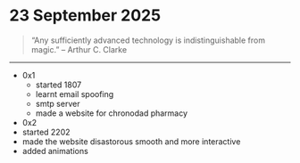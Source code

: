 # 23 September 2025

> “Any sufficiently advanced technology is indistinguishable from magic.” – Arthur C. Clarke

---

- 0x1 
  - started 1807
  - learnt email spoofing 
  - smtp server 
  - made a website for chronodad pharmacy 
- 0x2 
 - started 2202
  - made the website disastorous smooth and more interactive 
 - added animations 